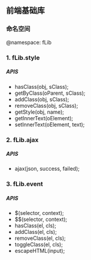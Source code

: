 ## 前端基础库

### 命名空间

@namespace: fLib

### 1. fLib.style

##### APIS

* hasClass(obj, sClass);
* getByClass(oParent, sClass);
* addClass(obj, sClass);
* removeClass(obj, sClass);
* getStyle(obj, name);
* getInnerText(oElement);
* setInnerText(oElement, text);

### 2. fLib.ajax

##### APIS

* ajax(json, success, failed);

### 3. fLib.event

##### APIS

* $(selector, context);
* $$(selector, context);
* hasClass(el, cls);
* addClass(el, cls);
* removeClass(el, cls);
* toggleClass(el, cls);
* escapeHTML(input);
